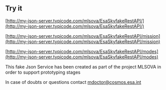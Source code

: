 ## Try it

[http://my-json-server.typicode.com/mlsova/EsaSkyfakeRestAPI/](http://my-json-server.typicode.com/mlsova/EsaSkyfakeRestAPI/)

[http://my-json-server.typicode.com/mlsova/EsaSkyfakeRestAPI/mission](http://my-json-server.typicode.com/mlsova/EsaSkyfakeRestAPI/mission)

[http://my-json-server.typicode.com/mlsova/EsaSkyfakeRestAPI/modes](http://my-json-server.typicode.com/mlsova/EsaSkyfakeRestAPI/modes)

This fake Json Service has been created as part of the project MLSOVA in order to support prototyping stages

In case of doubts or questions contact mdoctor@cosmos.esa.int
